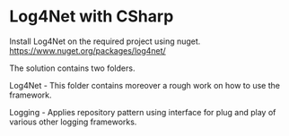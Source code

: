 # Log4Net with CSharp

Install Log4Net on the required project using nuget.
https://www.nuget.org/packages/log4net/

The solution contains two folders.

Log4Net - This folder contains moreover a rough work on how to use the framework.

Logging - Applies repository pattern using interface for plug and play of various other logging frameworks.

